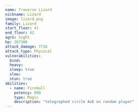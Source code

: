 ```yaml
---
name: Traverse Lizard
nickname: Lizard
image: lizard.png
family: Lizard
start_floor: 41
end_floor: 42
agro: Sight
hp: 267386
attack_damage: 7716
attack_type: Physical
vulnerabilities:
  bind: 
  heavy: 
  sleep: true
  slow: 
  stun: true
abilities:
  - name: Fireball
    potency: 900
    type: Magic
    description: "telegraphed circle AoE on random player"
---
```

